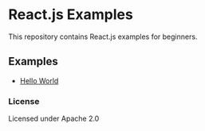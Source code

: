 # React.js Examples

This repository contains React.js examples for beginners.

## Examples

- [Hello World](/hello-world)

### License
Licensed under Apache 2.0
